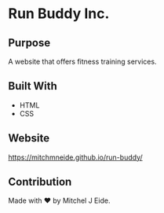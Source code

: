 
# Run Buddy Inc. 

## Purpose 
A website that offers fitness training services.

## Built With 
* HTML
* CSS


## Website
https://mitchmneide.github.io/run-buddy/

## Contribution

Made with ❤️ by Mitchel J Eide.
